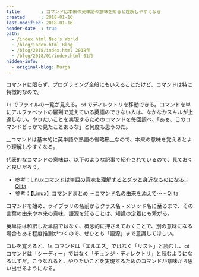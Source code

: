 ```yaml
---
title        : コマンドは本来の英単語の意味を知ると理解しやすくなる
created      : 2018-01-16
last-modified: 2018-01-16
header-date  : true
path:
  - /index.html Neo's World
  - /blog/index.html Blog
  - /blog/2018/index.html 2018年
  - /blog/2018/01/index.html 01月
hidden-info:
  - original-blog: Murga
---
```


コマンドに限らず、プログラミング全般にもいえることだけど、コマンドは特に特徴的なので。

`ls` でファイルの一覧が見える。`cd` でディレクトリを移動できる。コマンドを単にアルファベットの羅列で覚えている英語のできない人は、なかなかスキルが上達しない。やりたいことを実現するためのコマンドを毎回調べ、「あぁ、このコマンドどっかで見たことあるな」と何度も思うのだ。

__コマンドは基本的に英単語や熟語の省略形__なので、本来の意味を覚えるとより理解しやすくなる。

代表的なコマンドの意味は、以下のような記事で紹介されているので、見ておくと良いだろう。

- 参考：[Linuxコマンドは単語の意味を理解するとグッと身近なものになる - Qiita](https://qiita.com/tetsuya/items/46888bb4dfc8a6bfef02)
- 参考：[【Linux】コマンドまとめ 〜コマンド名の由来を添えて〜 - Qiita](https://qiita.com/taji-taji/items/0b4bcccf097371bc143c)

コマンドを始め、ライブラリの名前からクラス名・メソッド名に至るまで、その言葉の由来や本来の意味、語源を知ることは、知識の定着にも繋がる。

英単語は和訳した単語ではなく、概念的に押さえておくことで、別の意味になる場合もある程度推測がつくので、ぜひとも「語源」まで意識してほしい。

コレを覚えると、`ls` コマンドは「エルエス」ではなく「リスト」と読むし、`cd` コマンドは「シーディー」ではなく「チェンジ・ディレクトリ」と読むようになるはずだ。こうなれると、やりたいことを実現するためのコマンドが意味から思い出せるようになる。
